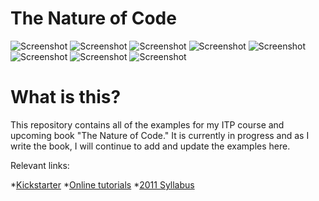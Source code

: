 # The Nature of Code

![Screenshot](http://www.shiffman.net/images/noc/1.jpg)  ![Screenshot](http://www.shiffman.net/images/noc/2.jpg)  ![Screenshot](http://www.shiffman.net/images/noc/3.jpg)  ![Screenshot](http://www.shiffman.net/images/noc/4.jpg)  ![Screenshot](http://www.shiffman.net/images/noc/5.jpg) ![Screenshot](http://www.shiffman.net/images/noc/6.jpg)  ![Screenshot](http://www.shiffman.net/images/noc/7.jpg)  ![Screenshot](http://www.shiffman.net/images/noc/8.jpg)

# What is this?

This repository contains all of the examples for my ITP course and upcoming book "The Nature of Code."  It is currently in progress and as I write the book, I will continue to add and update the examples here. 

Relevant links:

*[Kickstarter](https://www.kickstarter.com/projects/shiffman/the-nature-of-code-book-project)
*[Online tutorials](http://www.shiffman.net/teaching/nature/)
*[2011 Syllabus](http://itp.nyu.edu/varwiki/Syllabus/Nature-of-Code-S11)
